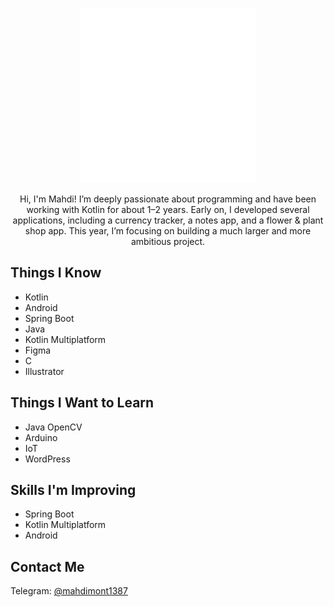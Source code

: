<p align="center">
  <img src="./welcome.gif" width="280" alt="Welcome Animation"/>
</p>

<p align="center">
  Hi, I'm Mahdi! I’m deeply passionate about programming and have been working with Kotlin for about 1–2 years. Early on, I developed several applications, including a currency tracker, a notes app, and a flower & plant shop app. This year, I’m focusing on building a much larger and more ambitious project.

</p>


<h2>Things I Know</h2>
<ul>
  <li>Kotlin</li>
  <li>Android</li>
  <li>Spring Boot</li>
  <li>Java</li>
  <li>Kotlin Multiplatform</li>
  <li>Figma</li>
  <li>C</li>
  <li>Illustrator</li>
</ul>

<h2>Things I Want to Learn</h2>
<ul>
  <li>Java OpenCV</li>
  <li>Arduino</li>
  <li>IoT</li>
  <li>WordPress</li>
</ul>

<h2>Skills I'm Improving</h2>
<ul>
  <li>Spring Boot</li>
  <li>Kotlin Multiplatform</li>
  <li>Android</li>
</ul>

<h2>Contact Me</h2>
<p>
  Telegram: <a href="https://t.me/mahdimont1387" target="_blank">@mahdimont1387</a>
</p>

